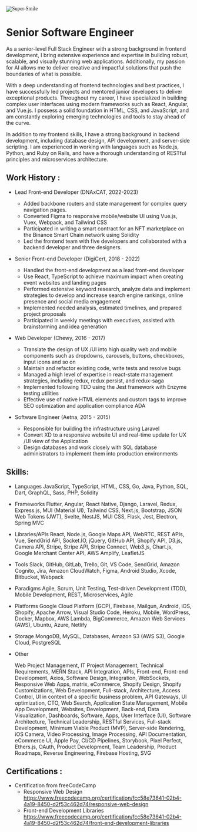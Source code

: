 <meta name="awesome-portfolio"/>
<meta title="awesome-portfolio"/>
<meta description="awesome-portfolio"/>

<meta name="portfolio"/>
<meta name="github"/>
<meta name="full-stack"/>
<p align="left" style="font-family: Brush Script MT;"> <img src="https://komarev.com/ghpvc/?username=chinmay29hub&label=Profile%20views&color=0e75b6&style=flat" alt="Super-Smile" /> </p>

# Senior Software Engineer

As a senior-level Full Stack Engineer with a strong background in frontend development, I bring extensive experience and expertise in building robust, scalable, and visually stunning web applications. Additionally, my passion for AI allows me to deliver creative and impactful solutions that push the boundaries of what is possible.

With a deep understanding of frontend technologies and best practices, I have successfully led projects and mentored junior developers to deliver exceptional products. Throughout my career, I have specialized in building complex user interfaces using modern frameworks such as React, Angular, and Vue.js. I possess a solid foundation in HTML, CSS, and JavaScript, and am constantly exploring emerging technologies and tools to stay ahead of the curve.

In addition to my frontend skills, I have a strong background in backend development, including database design, API development, and server-side scripting. I am experienced in working with languages such as Node.js, Python, and Ruby on Rails, and have a thorough understanding of RESTful principles and microservices architecture.


## Work History :

- Lead Front-end Developer (DNAxCAT, 2022-2023)
  -	Added backbone routers and state management for complex query navigation pages.
  -	Converted Figma to responsive mobile/website UI using Vue.js, Vuex, Webpack, and Tailwind CSS
  -	Participated in writing a smart contract for an NFT marketplace on the Binance Smart Chain network using Solidity
  -	Led the frontend team with five developers and collaborated with a backend developer and three designers.
    
- Senior Front-end Developer (DigiCert, 2018 - 2022)
  -	Handled the front-end development as a lead front-end developer
  -	Use React, TypeScript to achieve maximum impact when creating event websites and landing pages
  -	Performed extensive keyword research, analyze data and implement strategies to develop and increase
    search engine rankings, online presence and social media engagement
  -	Implemented needed analysis, estimated timelines, and prepared project proposals
  -	Participated in weekly meetings with executives, assisted with brainstorming and idea generation

- Web Developer  (Chewy, 2016 - 2017)
  -	Translate the design of UX /UI into high quality web and mobile components such as dropdowns, carousels, buttons,
    checkboxes, input icons and so on
  -	Maintain and refactor existing code, write tests and resolve bugs
  -	Managed a high level of expertise in react-state management strategies, including redux, redux persist, and redux-saga
  -	Implemented following TDD using the Jest framework with Enzyme testing utilities
  -	Effective use of native HTML elements and custom tags to improve SEO optimization and application compliance ADA

- Software Engineer (Aetna, 2015 - 2015)
  -	Responsible for building the infrastructure using Laravel
  -	Convert XD to a responsive website UI and real-time update for UX /UI view of the Application
  -	Design databases and work closely with SQL database administrators to implement them into production environments


## Skills:

- Languages
  JavaScript, TypeScript, HTML, CSS, Go, Java, Python, SQL, Dart, GraphQL, Sass, PHP, Solidity

- Frameworks
  Flutter, Angular, React Native, Django, Laravel,  Redux, Express.js, MUI (Material UI), Tailwind CSS, Next.js, Bootstrap, JSON Web Tokens (JWT), Svelte, NestJS, MUI CSS, Flask, Jest, Electron, Spring MVC

- Libraries/APIs
  React, Node.js, Google Maps API, WebRTC, REST APIs, Vue, SendGrid API, Socket.IO, jQuery, GitHub API, Shopify API, D3.js, Camera API, Stripe, Stripe API, Stripe Connect, Web3.js, Chart.js, Google Merchant Center API, AWS Amplify, LeafletJS

- Tools
  Slack, GitHub, GitLab, Trello, Git, VS Code, SendGrid, Amazon Cognito, Jira, Amazon CloudWatch, Figma, Android Studio, Xcode, Bitbucket, Webpack

- Paradigms
  Agile, Scrum, Unit Testing, Test-driven Development (TDD), Mobile Development, REST, Microservices, Agile

- Platforms
  Google Cloud Platform (GCP), Firebase, Mailgun, Android, iOS, Shopify, Apache Arrow, Visual Studio Code, Heroku, Mobile, WordPress, Docker, Mapbox, AWS Lambda, BigCommerce, Amazon Web Services (AWS), Ubuntu, Azure, Netlify

- Storage
  MongoDB, MySQL, Databases, Amazon S3 (AWS S3), Google Cloud, PostgreSQL

- Other

  Web Project Management, IT Project Management, Technical Requirements, MERN Stack, API Integration, APIs, Front-end, Front-end Development, Axios, Software Design, Integration, WebSockets, Responsive Web Apps, matrix, eCommerce, Shopify Design, Shopify Customizations, Web Development, Full-stack, Architecture, Access Control, UI in context of a specific business problem, API Gateways, UI optimization, CTO, Web Search, Application State Management, Mobile App Development, Websites, Development, Back-end, Data Visualization, Dashboards, Software, Apps, User Interface (UI), Software Architecture, Technical Leadership, RESTful Services, Full-stack Development, Minimum Viable Product (MVP), Server-side Rendering, iOS Camera, Video Processing, Image Processing, API Documentation, eCommerce UI, Apple Pay, CI/CD Pipelines, Storybook, Pixel Perfect, Ethers.js, OAuth, Product Development, Team Leadership, Product Roadmaps, Reverse Engineering, Firebase Hosting, SVG

## Certifications :
- Certification from freeCodeCamp
  - Responsive Web Design       https://www.freecodecamp.org/certification/fcc58e73641-02b4-4a19-8450-d2f53c462d74/responsive-web-design
  - Front-end Development Libraries https://www.freecodecamp.org/certification/fcc58e73641-02b4-4a19-8450-d2f53c462d74/front-end-development-libraries
 
